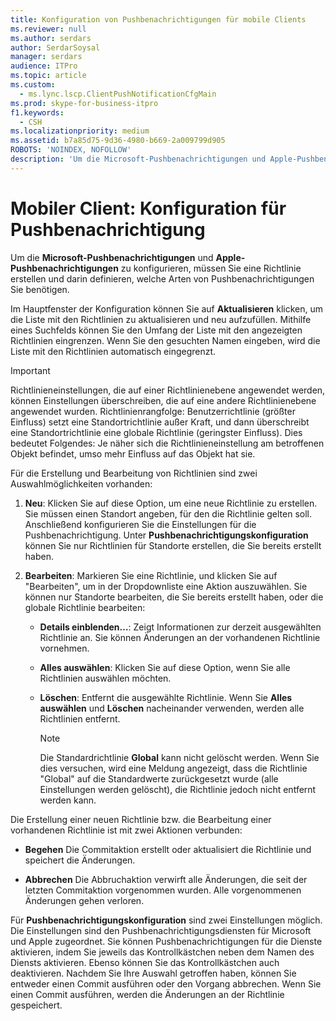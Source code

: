 ```yaml
---
title: Konfiguration von Pushbenachrichtigungen für mobile Clients
ms.reviewer: null
ms.author: serdars
author: SerdarSoysal
manager: serdars
audience: ITPro
ms.topic: article
ms.custom:
  - ms.lync.lscp.ClientPushNotificationCfgMain
ms.prod: skype-for-business-itpro
f1.keywords:
  - CSH
ms.localizationpriority: medium
ms.assetid: b7a85d75-9d36-4980-b669-2a009799d905
ROBOTS: 'NOINDEX, NOFOLLOW'
description: 'Um die Microsoft-Pushbenachrichtigungen und Apple-Pushbenachrichtigungen zu konfigurieren, müssen Sie eine Richtlinie erstellen und darin definieren, welche Arten von Pushbenachrichtigungen Sie benötigen.'
---
```


# <a name="mobile-client-push-notification-configuration"></a>Mobiler Client: Konfiguration für Pushbenachrichtigung
 
Um die **Microsoft-Pushbenachrichtigungen** und **Apple-Pushbenachrichtigungen** zu konfigurieren, müssen Sie eine Richtlinie erstellen und darin definieren, welche Arten von Pushbenachrichtigungen Sie benötigen.
  
Im Hauptfenster der Konfiguration können Sie auf **Aktualisieren** klicken, um die Liste mit den Richtlinien zu aktualisieren und neu aufzufüllen. Mithilfe eines Suchfelds können Sie den Umfang der Liste mit den angezeigten Richtlinien eingrenzen. Wenn Sie den gesuchten Namen eingeben, wird die Liste mit den Richtlinien automatisch eingegrenzt.
  
> [!IMPORTANT]
> Richtlinieneinstellungen, die auf einer Richtlinienebene angewendet werden, können Einstellungen überschreiben, die auf eine andere Richtlinienebene angewendet wurden. Richtlinienrangfolge: Benutzerrichtlinie (größter Einfluss) setzt eine Standortrichtlinie außer Kraft, und dann überschreibt eine Standortrichtlinie eine globale Richtlinie (geringster Einfluss). Dies bedeutet Folgendes: Je näher sich die Richtlinieneinstellung am betroffenen Objekt befindet, umso mehr Einfluss auf das Objekt hat sie. 
  
Für die Erstellung und Bearbeitung von Richtlinien sind zwei Auswahlmöglichkeiten vorhanden:
  
1. **Neu**: Klicken Sie auf diese Option, um eine neue Richtlinie zu erstellen. Sie müssen einen Standort angeben, für den die Richtlinie gelten soll. Anschließend konfigurieren Sie die Einstellungen für die Pushbenachrichtigung. Unter **Pushbenachrichtigungskonfiguration** können Sie nur Richtlinien für Standorte erstellen, die Sie bereits erstellt haben.
    
2. **Bearbeiten**: Markieren Sie eine Richtlinie, und klicken Sie auf "Bearbeiten", um in der Dropdownliste eine Aktion auszuwählen. Sie können nur Standorte bearbeiten, die Sie bereits erstellt haben, oder die globale Richtlinie bearbeiten:
    
   - **Details einblenden…**: Zeigt Informationen zur derzeit ausgewählten Richtlinie an. Sie können Änderungen an der vorhandenen Richtlinie vornehmen.
    
   - **Alles auswählen**: Klicken Sie auf diese Option, wenn Sie alle Richtlinien auswählen möchten.
    
   - **Löschen**: Entfernt die ausgewählte Richtlinie. Wenn Sie **Alles auswählen** und **Löschen** nacheinander verwenden, werden alle Richtlinien entfernt.
    
     > [!NOTE]
     > Die Standardrichtlinie **Global** kann nicht gelöscht werden. Wenn Sie dies versuchen, wird eine Meldung angezeigt, dass die Richtlinie "Global" auf die Standardwerte zurückgesetzt wurde (alle Einstellungen werden gelöscht), die Richtlinie jedoch nicht entfernt werden kann.
  
Die Erstellung einer neuen Richtlinie bzw. die Bearbeitung einer vorhandenen Richtlinie ist mit zwei Aktionen verbunden:
  
- **Begehen** Die Commitaktion erstellt oder aktualisiert die Richtlinie und speichert die Änderungen.
    
- **Abbrechen** Die Abbruchaktion verwirft alle Änderungen, die seit der letzten Commitaktion vorgenommen wurden. Alle vorgenommenen Änderungen gehen verloren.
    
Für **Pushbenachrichtigungskonfiguration** sind zwei Einstellungen möglich. Die Einstellungen sind den Pushbenachrichtigungsdiensten für Microsoft und Apple zugeordnet. Sie können Pushbenachrichtigungen für die Dienste aktivieren, indem Sie jeweils das Kontrollkästchen neben dem Namen des Diensts aktivieren. Ebenso können Sie das Kontrollkästchen auch deaktivieren. Nachdem Sie Ihre Auswahl getroffen haben, können Sie entweder einen Commit ausführen oder den Vorgang abbrechen. Wenn Sie einen Commit ausführen, werden die Änderungen an der Richtlinie gespeichert.
  

